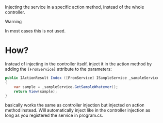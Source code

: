 Injecting the service in a specific action method, instead of the whole controller.
>[!warning]
>In most cases this is not used.
# How?
Instead of injecting in the controller itself, inject it in the action method by adding the `[FromService]` attribute to the parameters:
```c#
public IActionResult Index ([FromService] ISampleService _sampleService)
{
	var sample = _sampleService.GetSampleWhatever();
	return View(sample);
}
```
basically works the same as controller injection but injected on action method instead. Will automatically inject like in the controller injection as long as you registered the service in program.cs.
